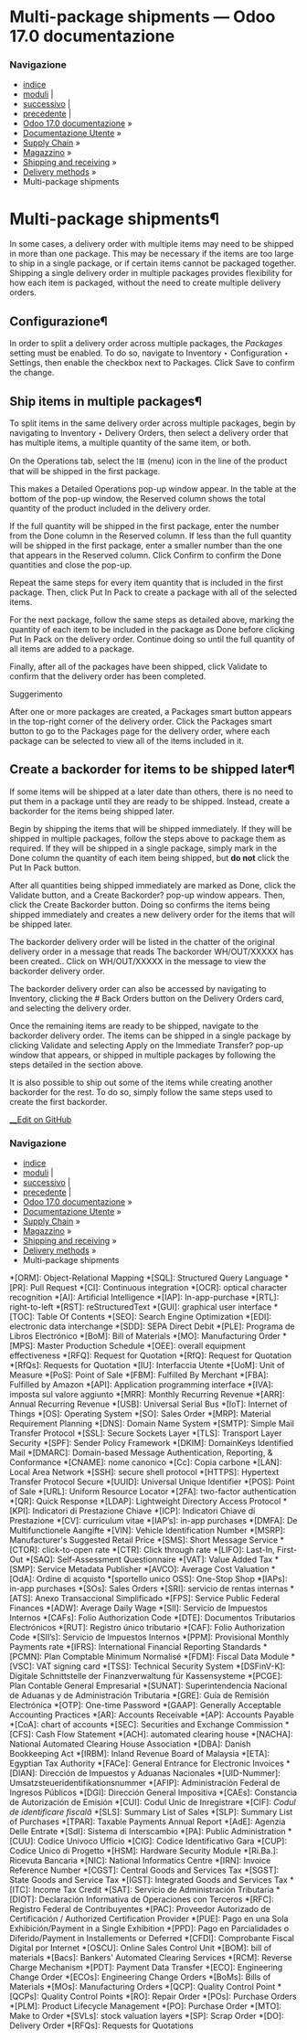 # Multi-package shipments — Odoo 17.0 documentazione

### Navigazione

  * [indice](../../../../../genindex.html "Indice generale")
  * [moduli](../../../../../py-modindex.html "Indice del modulo Python") |
  * [successivo](print_on_validation.html "Printable delivery PDFs") |
  * [precedente](label_type.html "Change shipping label size") |
  * [Odoo 17.0 documentazione](../../../../../index-2.html) »
  * [Documentazione Utente](../../../../../applications.html) »
  * [Supply Chain](../../../../inventory_and_mrp.html) »
  * [Magazzino](../../../inventory.html) »
  * [Shipping and receiving](../../shipping_receiving.html) »
  * [Delivery methods](../setup_configuration.html) »
  * Multi-package shipments



# Multi-package shipments¶

In some cases, a delivery order with multiple items may need to be shipped in more than one package. This may be necessary if the items are too large to ship in a single package, or if certain items cannot be packaged together. Shipping a single delivery order in multiple packages provides flexibility for how each item is packaged, without the need to create multiple delivery orders.

## Configurazione¶

In order to split a delivery order across multiple packages, the _Packages_ setting must be enabled. To do so, navigate to Inventory ‣ Configuration ‣ Settings, then enable the checkbox next to Packages. Click Save to confirm the change.

## Ship items in multiple packages¶

To split items in the same delivery order across multiple packages, begin by navigating to Inventory ‣ Delivery Orders, then select a delivery order that has multiple items, a multiple quantity of the same item, or both.

On the Operations tab, select the ⁞≣ (menu) icon in the line of the product that will be shipped in the first package.

This makes a Detailed Operations pop-up window appear. In the table at the bottom of the pop-up window, the Reserved column shows the total quantity of the product included in the delivery order.

If the full quantity will be shipped in the first package, enter the number from the Done column in the Reserved column. If less than the full quantity will be shipped in the first package, enter a smaller number than the one that appears in the Reserved column. Click Confirm to confirm the Done quantities and close the pop-up.

Repeat the same steps for every item quantity that is included in the first package. Then, click Put In Pack to create a package with all of the selected items.

For the next package, follow the same steps as detailed above, marking the quantity of each item to be included in the package as Done before clicking Put In Pack on the delivery order. Continue doing so until the full quantity of all items are added to a package.

Finally, after all of the packages have been shipped, click Validate to confirm that the delivery order has been completed.

Suggerimento

After one or more packages are created, a Packages smart button appears in the top-right corner of the delivery order. Click the Packages smart button to go to the Packages page for the delivery order, where each package can be selected to view all of the items included in it.

## Create a backorder for items to be shipped later¶

If some items will be shipped at a later date than others, there is no need to put them in a package until they are ready to be shipped. Instead, create a backorder for the items being shipped later.

Begin by shipping the items that will be shipped immediately. If they will be shipped in multiple packages, follow the steps above to package them as required. If they will be shipped in a single package, simply mark in the Done column the quantity of each item being shipped, but **do not** click the Put In Pack button.

After all quantities being shipped immediately are marked as Done, click the Validate button, and a Create Backorder? pop-up window appears. Then, click the Create Backorder button. Doing so confirms the items being shipped immediately and creates a new delivery order for the items that will be shipped later.

The backorder delivery order will be listed in the chatter of the original delivery order in a message that reads The backorder WH/OUT/XXXXX has been created.. Click on WH/OUT/XXXXX in the message to view the backorder delivery order.

The backorder delivery order can also be accessed by navigating to Inventory, clicking the # Back Orders button on the Delivery Orders card, and selecting the delivery order.

Once the remaining items are ready to be shipped, navigate to the backorder delivery order. The items can be shipped in a single package by clicking Validate and selecting Apply on the Immediate Transfer? pop-up window that appears, or shipped in multiple packages by following the steps detailed in the section above.

It is also possible to ship out some of the items while creating another backorder for the rest. To do so, simply follow the same steps used to create the first backorder.

[ __Edit on GitHub](https://github.com/odoo/documentation/edit/17.0/content/applications/inventory_and_mrp/inventory/shipping_receiving/setup_configuration/multipack.rst)

### Navigazione

  * [indice](../../../../../genindex.html "Indice generale")
  * [moduli](../../../../../py-modindex.html "Indice del modulo Python") |
  * [successivo](print_on_validation.html "Printable delivery PDFs") |
  * [precedente](label_type.html "Change shipping label size") |
  * [Odoo 17.0 documentazione](../../../../../index-2.html) »
  * [Documentazione Utente](../../../../../applications.html) »
  * [Supply Chain](../../../../inventory_and_mrp.html) »
  * [Magazzino](../../../inventory.html) »
  * [Shipping and receiving](../../shipping_receiving.html) »
  * [Delivery methods](../setup_configuration.html) »
  * Multi-package shipments


  *[ORM]: Object-Relational Mapping
  *[SQL]: Structured Query Language
  *[PR]: Pull Request
  *[CI]: Continuous integration
  *[OCR]: optical character recognition
  *[AI]: Artificial Intelligence
  *[IAP]: In-app-purchase
  *[RTL]: right-to-left
  *[RST]: reStructuredText
  *[GUI]: graphical user interface
  *[TOC]: Table Of Contents
  *[SEO]: Search Engine Optimization
  *[EDI]: electronic data interchange
  *[SDD]: SEPA Direct Debit
  *[PLE]: Programa de Libros Electrónico
  *[BoM]: Bill of Materials
  *[MO]: Manufacturing Order
  *[MPS]: Master Production Schedule
  *[OEE]: overall equipment effectiveness
  *[RFQ]: Request for Quotation
  *[RfQ]: Request for Quotation
  *[RfQs]: Requests for Quotation
  *[IU]: Interfaccia Utente
  *[UoM]: Unit of Measure
  *[PoS]: Point of Sale
  *[FBM]: Fulfilled By Merchant
  *[FBA]: Fulfilled by Amazon
  *[API]: Application programming interface
  *[IVA]: imposta sul valore aggiunto
  *[MRR]: Monthly Recurring Revenue
  *[ARR]: Annual Recurring Revenue
  *[USB]: Universal Serial Bus
  *[IoT]: Internet of Things
  *[OS]: Operating System
  *[SO]: Sales Order
  *[MRP]: Material Requirement Planning
  *[DNS]: Domain Name System
  *[SMTP]: Simple Mail Transfer Protocol
  *[SSL]: Secure Sockets Layer
  *[TLS]: Transport Layer Security
  *[SPF]: Sender Policy Framework
  *[DKIM]: DomainKeys Identified Mail
  *[DMARC]: Domain-based Message Authentication, Reporting, & Conformance
  *[CNAME]: nome canonico
  *[Cc]: Copia carbone
  *[LAN]: Local Area Network
  *[SSH]: secure shell protocol
  *[HTTPS]: Hypertext Transfer Protocol Secure
  *[UUID]: Universal Unique Identifier
  *[POS]: Point of Sale
  *[URL]: Uniform Resource Locator
  *[2FA]: two-factor authentication
  *[QR]: Quick Response
  *[LDAP]: Lightweight Directory Access Protocol
  *[KPI]: Indicatori di Prestazione Chiave
  *[ICP]: Indicatori Chiave di Prestazione
  *[CV]: curriculum vitae
  *[IAP’s]: in-app purchases
  *[DMFA]: De Multifunctionele Aangifte
  *[VIN]: Vehicle Identification Number
  *[MSRP]: Manufacturer's Suggested Retail Price
  *[SMS]: Short Message Service
  *[CTOR]: click-to-open rate
  *[CTR]: Click through rate
  *[LIFO]: Last-In, First-Out
  *[SAQ]: Self-Assessment Questionnaire
  *[VAT]: Value Added Tax
  *[SMP]: Service Metadata Publisher
  *[AVCO]: Average Cost Valuation
  *[OdA]: Ordine di acquisto
  *[sportello unico OSS]: One-Stop Shop
  *[IAPs]: in-app purchases
  *[SOs]: Sales Orders
  *[SRI]: servicio de rentas internas
  *[ATS]: Anexo Transaccional Simplificado
  *[FPS]: Service Public Federal Finances
  *[ADW]: Average Daily Wage
  *[SII]: Servicio de Impuestos Internos
  *[CAFs]: Folio Authorization Code
  *[DTE]: Documentos Tributarios Electrónicos
  *[RUT]: Registro único tributario
  *[CAF]: Folio Authorization Code
  *[SII’s]: Servicio de Impuestos Internos
  *[PPM]: Provisional Monthly Payments rate
  *[IFRS]: International Financial Reporting Standards
  *[PCMN]: Plan Comptable Minimum Normalisé
  *[FDM]: Fiscal Data Module
  *[VSC]: VAT signing card
  *[TSS]: Technical Security System
  *[DSFinV-K]: Digitale Schnittstelle der Finanzverwaltung für Kassensysteme
  *[PCGE]: Plan Contable General Empresarial
  *[SUNAT]: Superintendencia Nacional de Aduanas y de Administración Tributaria
  *[GRE]: Guía de Remisión Electrónica
  *[OTP]: One-time Password
  *[GAAP]: Generally Acceptable Accounting Practices
  *[AR]: Accounts Receivable
  *[AP]: Accounts Payable
  *[CoA]: chart of accounts
  *[SEC]: Securities and Exchange Commission
  *[CFS]: Cash Flow Statement
  *[ACH]: automated clearing house
  *[NACHA]: National Automated Clearing House Association
  *[DBA]: Danish Bookkeeping Act
  *[IRBM]: Inland Revenue Board of Malaysia
  *[ETA]: Egyptian Tax Authority
  *[FACe]: General Entrance for Electronic Invoices
  *[DIAN]: Dirección de Impuestos y Aduanas Nacionales
  *[UID-Nummer]: Umsatzsteueridentifikationsnummer
  *[AFIP]: Administración Federal de Ingresos Públicos
  *[DGI]: Dirección General Impositiva
  *[CAEs]: Constancia de Autorización de Emisión
  *[CUI]: Codul Unic de Inregistrare
  *[CIF]: *Codul de identificare fiscală*
  *[SLS]: Summary List of Sales
  *[SLP]: Summary List of Purchases
  *[TPAR]: Taxable Payments Annual Report
  *[AdE]: Agenzia Delle Entrate
  *[SdI]: Sistema di Interscambio
  *[PA]: Public Administration
  *[CUU]: Codice Univoco Ufficio
  *[CIG]: Codice Identificativo Gara
  *[CUP]: Codice Unico di Progetto
  *[HSM]: Hardware Security Module
  *[Ri.Ba.]: Ricevuta Bancaria
  *[NIC]: National Informatics Centre
  *[IRN]: Invoice Reference Number
  *[CGST]: Central Goods and Services Tax
  *[SGST]: State Goods and Service Tax
  *[IGST]: Integrated Goods and Services Tax
  *[ITC]: Income Tax Credit
  *[SAT]: Servicio de Administración Tributaria
  *[DIOT]: Declaración Informativa de Operaciones con Terceros
  *[RFC]: Registro Federal de Contribuyentes
  *[PAC]: Proveedor Autorizado de Certificación / Authorized Certification Provider
  *[PUE]: Pago en una Sola Exhibición/Payment in a Single Exhibition
  *[PPD]: Pago en Parcialidades o Diferido/Payment in Installements or Deferred
  *[CFDI]: Comprobante Fiscal Digital por Internet
  *[OSCU]: Online Sales Control Unit
  *[BOM]: bill of materials
  *[Bacs]: Bankers' Automated Clearing Services
  *[RCM]: Reverse Charge Mechanism
  *[PDT]: Payment Data Transfer
  *[ECO]: Engineering Change Order
  *[ECOs]: Engineering Change Orders
  *[BoMs]: Bills of Materials
  *[MOs]: Manufacturing Orders
  *[QCP]: Quality Control Point
  *[QCPs]: Quality Control Points
  *[RO]: Repair Order
  *[POs]: Purchase Orders
  *[PLM]: Product Lifecycle Management
  *[PO]: Purchase Order
  *[MTO]: Make to Order
  *[SVLs]: stock valuation layers
  *[SP]: Scrap Order
  *[DO]: Delivery Order
  *[RFQs]: Requests for Quotations